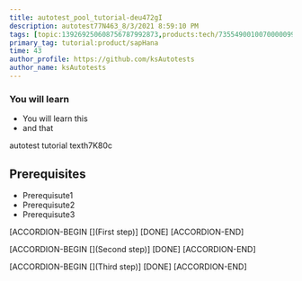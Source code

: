```yaml
---
title: autotest_pool_tutorial-deu472gI
description: autotest77N463_8/3/2021 8:59:10 PM
tags: [topic:139269250608756787992873,products:tech/73554900100700000996,tutorial:experience/advanced]
primary_tag: tutorial:product/sapHana
time: 43
author_profile: https://github.com/ksAutotests
author_name: ksAutotests
---
```

### You will learn
- You will learn this
- and that

autotest tutorial texth7K80c

## Prerequisites
- Prerequisute1
- Prerequisute2
- Prerequisute3

[ACCORDION-BEGIN [](First step)]
[DONE]
[ACCORDION-END]

[ACCORDION-BEGIN [](Second step)]
[DONE]
[ACCORDION-END]

[ACCORDION-BEGIN [](Third step)]
[DONE]
[ACCORDION-END]

